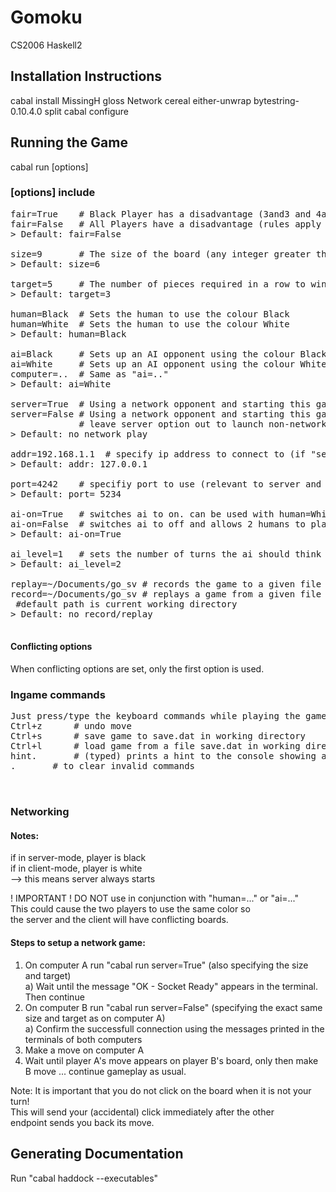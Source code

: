 # Gomoku
CS2006 Haskell2  

## Installation Instructions
cabal install MissingH  gloss Network cereal either-unwrap bytestring-0.10.4.0 split
cabal configure  

## Running the Game
cabal run [options]  

### [options] include
<pre>
fair=True    # Black Player has a disadvantage (3and3 and 4and4 rules apply only to them)  
fair=False   # All Players have a disadvantage (rules apply to all)  
> Default: fair=False  
  
size=9       # The size of the board (any integer greater than 0)  
> Default: size=6  
  
target=5     # The number of pieces required in a row to win the game (integer less than size)  
> Default: target=3  
  
human=Black  # Sets the human to use the colour Black  
human=White  # Sets the human to use the colour White  
> Default: human=Black  
  
ai=Black     # Sets up an AI opponent using the colour Black  
ai=White     # Sets up an AI opponent using the colour White  
computer=..  # Same as "ai=.."  
> Default: ai=White  
  
server=True  # Using a network opponent and starting this game as the server  
server=False # Using a network opponent and starting this game as the client  
             # leave server option out to launch non-network game  
> Default: no network play
  
addr=192.168.1.1  # specify ip address to connect to (if "server=False")  
> Default: addr: 127.0.0.1  
  
port=4242    # specifiy port to use (relevant to server and client)  
> Default: port= 5234  
  
ai-on=True   # switches ai to on. can be used with human=White/..  
ai-on=False  # switches ai to off and allows 2 humans to play  
> Default: ai-on=True  
  
ai_level=1   # sets the number of turns the ai should think ahead, do not give a negative number  
> Default: ai_level=2  
  
replay=~/Documents/go_sv # records the game to a given file  
record=~/Documents/go_sv # replays a game from a given file
 #default path is current working directory
> Default: no record/replay  
  
</pre>
#### Conflicting options
When conflicting options are set, only the first option is used.  

### Ingame commands
<pre>
Just press/type the keyboard commands while playing the game.  
Ctrl+z		# undo move
Ctrl+s		# save game to save.dat in working directory
Ctrl+l		# load game from a file save.dat in working directory
hint.		# (typed) prints a hint to the console showing a good next move
.		# to clear invalid commands


</pre>
### Networking
#### Notes:
if in server-mode, player is black  
if in client-mode, player is white  
--> this means server always starts  

! IMPORTANT ! DO NOT use in conjunction with "human=..." or "ai=..."  
This could cause the two players to use the same color so  
the server and the client will have conflicting boards.

#### Steps to setup a network game:
 1. On computer A run "cabal run server=True" (also specifying the size and target)  
   a) Wait until the message "OK - Socket Ready" appears in the terminal. Then continue  
 2. On computer B run "cabal run server=False" (specifying the exact same size and target as on computer A)  
   a) Confirm the successfull connection using the messages printed in the terminals of both computers  
 3. Make a move on computer A  
 4. Wait until player A's move appears on player B's board, only then make B move
   ... continue gameplay as usual.  

Note: It is important that you do not click on the board when it is not your turn!  
      This will send your (accidental) click immediately after the other  
      endpoint sends you back its move. 

## Generating Documentation
Run "cabal haddock --executables"
